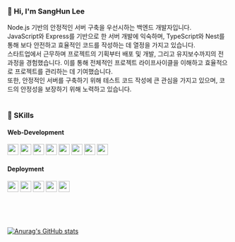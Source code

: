 ### 👋 Hi, I'm SangHun Lee 
Node.js 기반의 안정적인 서버 구축을 우선시하는 백엔드 개발자입니다.<br>
JavaScript와 Express를 기반으로 한 서버 개발에 익숙하며, TypeScript와 Nest를 통해 보다 안전하고 효율적인 코드를 작성하는 데 열정을 가지고 있습니다.<br>
스타트업에서 근무하며 프로젝트의 기획부터 배포 및 개발, 그리고 유지보수까지의 전 과정을 경험했습니다. 이를 통해 전체적인 프로젝트 라이프사이클을 이해하고 효율적으로 프로젝트를 관리하는 데 기여했습니다.<br>
또한, 안정적인 서버를 구축하기 위해 테스트 코드 작성에 큰 관심을 가지고 있으며, 코드의 안정성을 보장하기 위해 노력하고 있습니다.<br><br>


### 📰 SKills
#### Web-Development
<img width="max-content" height="25px" src="https://img.shields.io/badge/HTML-E34F26?style=for-the-badge&logo=html5&logoColor=white"> <img width="max-content" height="25px" src="https://img.shields.io/badge/CSS-1572B6?style=for-the-badge&logo=css3&logoColor=white"> <img width="max-content" height="25px" src="https://img.shields.io/badge/Javascript-F7DF1E?style=for-the-badge&logo=javascript&logoColor=black"> <img width="max-content" height="25px" src="https://img.shields.io/badge/React-61DAFB?style=for-the-badge&logo=react&logoColor=black"> <img width="max-content" height="25px" src="https://img.shields.io/badge/Node.js-339933?style=for-the-badge&logo=Node.js&logoColor=white"> <img width="max-content" height="25px" src="https://img.shields.io/badge/Express-000000?style=for-the-badge&logo=Express&logoColor=white"> <img width="max-content" height="25px" src="https://img.shields.io/badge/MongoDB-47A248?style=for-the-badge&logo=MongoDB&logoColor=white"> <img width="max-content" height="25px" src="https://img.shields.io/badge/MySQL-4479A1?style=for-the-badge&logo=MySQL&logoColor=white">

#### Deployment
<img width="max-content" height="25px" src="https://img.shields.io/badge/AWS S3-53a32a?style=for-the-badge&logo=Amazon S3&logoColor=white"> <img width="max-content" height="25px" src="https://img.shields.io/badge/AWS CloudFront-8650eb?style=for-the-badge&logo=Amazon AWS&logoColor=white"> <img width="max-content" height="25px" src="https://img.shields.io/badge/AWS Route53-8650eb?style=for-the-badge&logo=Amazon AWS&logoColor=white"> <img width="max-content" height="25px" src="https://img.shields.io/badge/AWS EC2-FF9900?style=for-the-badge&logo=Amazon AWS&logoColor=white"> <img width="max-content" height="25px" src="https://img.shields.io/badge/AWS ELB-FF9900?style=for-the-badge&logo=Amazon AWS&logoColor=white">
<br><br>

##
<br>

[![Anurag's GitHub stats](https://github-readme-stats.vercel.app/api?username=tkdgns25300)](https://github.com/anuraghazra/github-readme-stats)

<!--
**tkdgns25300/tkdgns25300** is a ✨ _special_ ✨ repository because its `README.md` (this file) appears on your GitHub profile.

Here are some ideas to get you started:

- 🔭 I’m currently working on ...
- 🌱 I’m currently learning ...
- 👯 I’m looking to collaborate on ...
- 🤔 I’m looking for help with ...
- 💬 Ask me about ...
- 📫 How to reach me: ...
- 😄 Pronouns: ...
- ⚡ Fun fact: ...
-->
